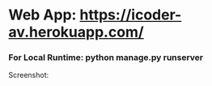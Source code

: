 # Web App: https://icoder-av.herokuapp.com/

### For Local Runtime: python manage.py runserver

Screenshot:


